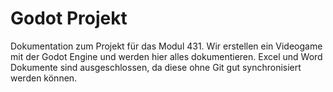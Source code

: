 # Godot Projekt

Dokumentation zum Projekt für das Modul 431. Wir erstellen ein Videogame mit der Godot Engine und werden hier alles dokumentieren. Excel und Word Dokumente sind ausgeschlossen, da diese ohne Git gut synchronisiert werden können. 